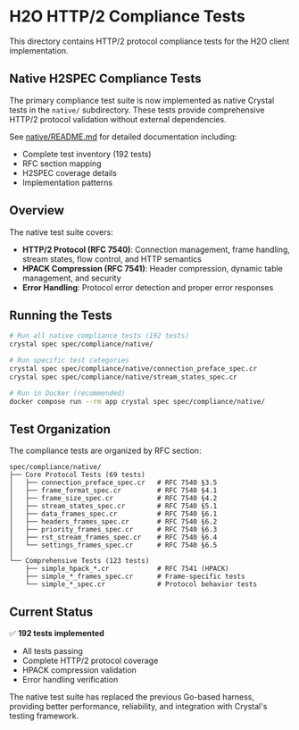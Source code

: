 # H2O HTTP/2 Compliance Tests

This directory contains HTTP/2 protocol compliance tests for the H2O client implementation.

## Native H2SPEC Compliance Tests

The primary compliance test suite is now implemented as native Crystal tests in the `native/` subdirectory. These tests provide comprehensive HTTP/2 protocol validation without external dependencies.

See [native/README.md](native/README.md) for detailed documentation including:
- Complete test inventory (192 tests)
- RFC section mapping
- H2SPEC coverage details
- Implementation patterns

## Overview

The native test suite covers:

- **HTTP/2 Protocol (RFC 7540)**: Connection management, frame handling, stream states, flow control, and HTTP semantics
- **HPACK Compression (RFC 7541)**: Header compression, dynamic table management, and security
- **Error Handling**: Protocol error detection and proper error responses

## Running the Tests

```bash
# Run all native compliance tests (192 tests)
crystal spec spec/compliance/native/

# Run specific test categories
crystal spec spec/compliance/native/connection_preface_spec.cr
crystal spec spec/compliance/native/stream_states_spec.cr

# Run in Docker (recommended)
docker compose run --rm app crystal spec spec/compliance/native/
```

## Test Organization

The compliance tests are organized by RFC section:

```
spec/compliance/native/
├── Core Protocol Tests (69 tests)
│   ├── connection_preface_spec.cr   # RFC 7540 §3.5
│   ├── frame_format_spec.cr         # RFC 7540 §4.1
│   ├── frame_size_spec.cr           # RFC 7540 §4.2
│   ├── stream_states_spec.cr        # RFC 7540 §5.1
│   ├── data_frames_spec.cr          # RFC 7540 §6.1
│   ├── headers_frames_spec.cr       # RFC 7540 §6.2
│   ├── priority_frames_spec.cr      # RFC 7540 §6.3
│   ├── rst_stream_frames_spec.cr    # RFC 7540 §6.4
│   └── settings_frames_spec.cr      # RFC 7540 §6.5
│
└── Comprehensive Tests (123 tests)
    ├── simple_hpack_*.cr            # RFC 7541 (HPACK)
    ├── simple_*_frames_spec.cr      # Frame-specific tests
    └── simple_*_spec.cr             # Protocol behavior tests
```

## Current Status

✅ **192 tests implemented**
- All tests passing
- Complete HTTP/2 protocol coverage
- HPACK compression validation
- Error handling verification

The native test suite has replaced the previous Go-based harness, providing better performance, reliability, and integration with Crystal's testing framework.